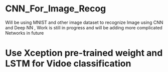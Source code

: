 # CNN_For_Image_Recog
Will be using MNIST and other image dataset to recognize Image using CNN and Deep NN , Work is still in progress and will be adding more complicated Networks in future 

# Use Xception pre-trained weight and LSTM for Vidoe classification 
